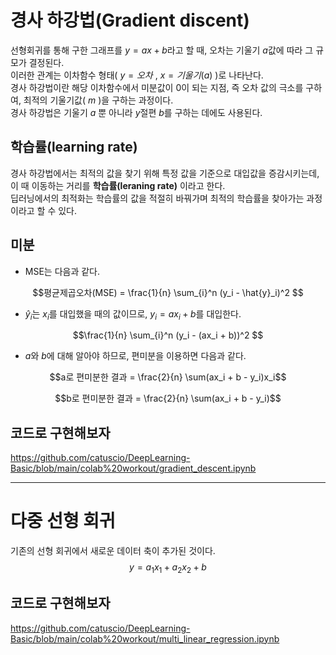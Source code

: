 # 경사 하강법(Gradient discent)
선형회귀를 통해 구한 그래프를 $y = ax + b$라고 할 때, 오차는 기울기 $a$값에 따라 그 규모가 결정된다.\
이러한 관계는 이차함수 형태( $y = 오차$ , $x = 기울기(a)$ )로 나타난다.\
경사 하강법이란 해당 이차함수에서 미분값이 0이 되는 지점, 즉 오차 값의 극소를 구하여, 최적의 기울기값( $m$ )을 구하는 과정이다.\
경사 하강법은 기울기 $a$ 뿐 아니라 $y$절편 $b$를 구하는 데에도 사용된다.

## 학습률(learning rate)
경사 하강법에서는 최적의 값을 찾기 위해 특정 값을 기준으로 대입값을 증감시키는데, 이 때 이동하는 거리를 __학습률(leraning rate)__ 이라고 한다.\
딥러닝에서의 최적화는 학습률의 값을 적절히 바꿔가며 최적의 학습률을 찾아가는 과정이라고 할 수 있다.

## 미분
- MSE는 다음과 같다.

$$평균제곱오차(MSE) = \frac{1}{n} \sum_{i}^n (y_i - \hat{y}_i)^2 $$

- $\hat{y}_i$는 $x_i$를 대입했을 때의 값이므로, $y_i = ax_i + b$를 대입한다.

$$\frac{1}{n} \sum_{i}^n (y_i - (ax_i + b))^2 $$

- $a$와 $b$에 대해 알아야 하므로, 편미분을 이용하면 다음과 같다.

$$a로 편미분한 결과 = \frac{2}{n} \sum(ax_i + b - y_i)x_i$$

$$b로 편미분한 결과 = \frac{2}{n} \sum(ax_i + b - y_i)$$

## 코드로 구현해보자
https://github.com/catuscio/DeepLearning-Basic/blob/main/colab%20workout/gradient_descent.ipynb

-----

# 다중 선형 회귀
기존의 선형 회귀에서 새로운 데이터 축이 추가된 것이다.
$$y = a_1 x_1 + a_2 x_2 + b$$

## 코드로 구현해보자
https://github.com/catuscio/DeepLearning-Basic/blob/main/colab%20workout/multi_linear_regression.ipynb
